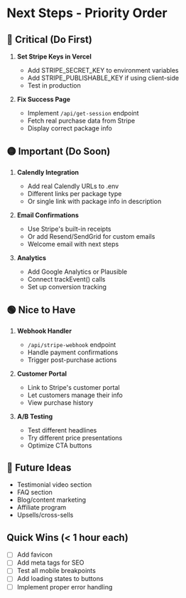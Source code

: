 # Next Steps - Priority Order

## 🔴 Critical (Do First)
1. **Set Stripe Keys in Vercel**
   - Add STRIPE_SECRET_KEY to environment variables
   - Add STRIPE_PUBLISHABLE_KEY if using client-side
   - Test in production

2. **Fix Success Page**
   - Implement `/api/get-session` endpoint
   - Fetch real purchase data from Stripe
   - Display correct package info

## 🟡 Important (Do Soon)
1. **Calendly Integration**
   - Add real Calendly URLs to .env
   - Different links per package type
   - Or single link with package info in description

2. **Email Confirmations**
   - Use Stripe's built-in receipts
   - Or add Resend/SendGrid for custom emails
   - Welcome email with next steps

3. **Analytics**
   - Add Google Analytics or Plausible
   - Connect trackEvent() calls
   - Set up conversion tracking

## 🟢 Nice to Have
1. **Webhook Handler**
   - `/api/stripe-webhook` endpoint
   - Handle payment confirmations
   - Trigger post-purchase actions

2. **Customer Portal**
   - Link to Stripe's customer portal
   - Let customers manage their info
   - View purchase history

3. **A/B Testing**
   - Test different headlines
   - Try different price presentations
   - Optimize CTA buttons

## 🔵 Future Ideas
- Testimonial video section
- FAQ section
- Blog/content marketing
- Affiliate program
- Upsells/cross-sells

## Quick Wins (< 1 hour each)
- [ ] Add favicon
- [ ] Add meta tags for SEO
- [ ] Test all mobile breakpoints
- [ ] Add loading states to buttons
- [ ] Implement proper error handling